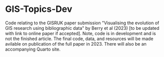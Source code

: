 # GIS-Topics-Dev

Code relating to the GISRUK paper submission "Visualising the evolution of GIS research using bibliographic data" by Berry et al (2023) [to be updated with link to online paper if accepted]. Note, code is in development and is not the finished article. The final code, data, and resources will be made avilable on publication of the full paper in 2023. There will also be an accompanying Quarto site.
